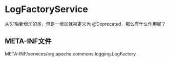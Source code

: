 # LogFactoryService
从5.1后新增加的类，但是一增加就被定义为 @Deprecated，那么有什么作用呢？

## META-INF文件
META-INF/services/org.apache.commons.logging.LogFactory